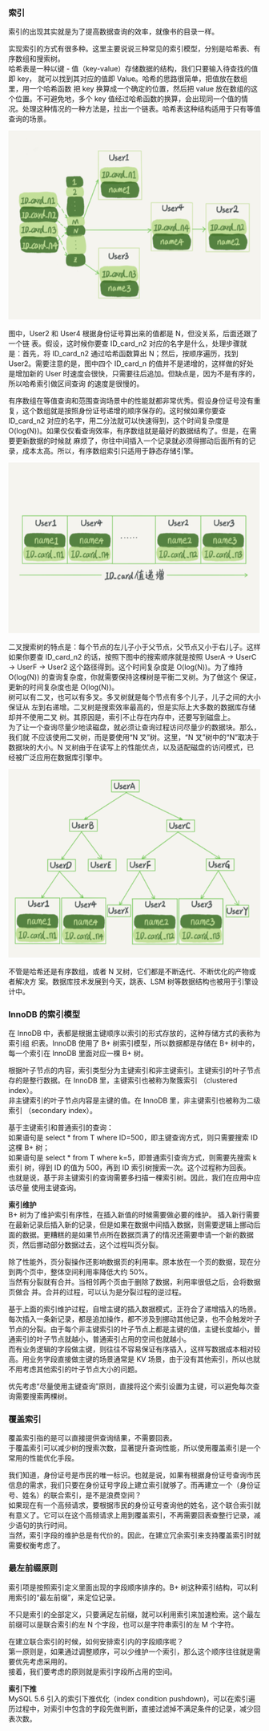 
### 索引
索引的出现其实就是为了提高数据查询的效率，就像书的目录一样。  

实现索引的方式有很多种。这里主要说说三种常见的索引模型，分别是哈希表、有序数组和搜索树。  
哈希表是一种以键 - 值（key-value）存储数据的结构，我们只要输入待查找的值即 key， 就可以找到其对应的值即 Value。哈希的思路很简单，把值放在数组里，用一个哈希函数 把 key 换算成一个确定的位置，然后把 value 放在数组的这个位置。不可避免地，多个 key 值经过哈希函数的换算，会出现同一个值的情况。处理这种情况的一种方法是，拉出一个链表。哈希表这种结构适用于只有等值查询的场景。  

![mysql-index-hash](../images/mysql-index-01.png)  

图中，User2 和 User4 根据身份证号算出来的值都是 N，但没关系，后面还跟了一个链 表。假设，这时候你要查 ID_card_n2 对应的名字是什么，处理步骤就是：首先，将 ID_card_n2 通过哈希函数算出 N；然后，按顺序遍历，找到 User2。需要注意的是，图中四个 ID_card_n 的值并不是递增的，这样做的好处是增加新的 User 时速度会很快，只需要往后追加。但缺点是，因为不是有序的，所以哈希索引做区间查询 的速度是很慢的。  

有序数组在等值查询和范围查询场景中的性能就都非常优秀。假设身份证号没有重复，这个数组就是按照身份证号递增的顺序保存的。这时候如果你要查 ID_card_n2 对应的名字，用二分法就可以快速得到，这个时间复杂度是 O(log(N))。如果仅仅看查询效率，有序数组就是最好的数据结构了。但是，在需要更新数据的时候就 麻烦了，你往中间插入一个记录就必须得挪动后面所有的记录，成本太高。所以，有序数组索引只适用于静态存储引擎。  

![mysql-index-sorted-array](../images/mysql-index-02.png)  

二叉搜索树的特点是：每个节点的左儿子小于父节点，父节点又小于右儿子。这样如果你要查 ID_card_n2 的话，按照下图中的搜索顺序就是按照 UserA -> UserC -> UserF -> User2 这个路径得到。这个时间复杂度是 O(log(N))。为了维持 O(log(N)) 的查询复杂度，你就需要保持这棵树是平衡二叉树。为了做这个 保证，更新的时间复杂度也是 O(log(N))。    
树可以有二叉，也可以有多叉。多叉树就是每个节点有多个儿子，儿子之间的大小保证从 左到右递增。二叉树是搜索效率最高的，但是实际上大多数的数据库存储却并不使用二叉 树。其原因是，索引不止存在内存中，还要写到磁盘上。  
为了让一个查询尽量少地读磁盘，就必须让查询过程访问尽量少的数据块。那么，我们就 不应该使用二叉树，而是要使用“N 叉”树。这里，“N 叉”树中的“N”取决于数据块的大小。N 叉树由于在读写上的性能优点，以及适配磁盘的访问模式，已经被广泛应用在数据库引擎中。

![mysql-index-tree](../images/mysql-index-tree.png)  

不管是哈希还是有序数组，或者 N 叉树，它们都是不断迭代、不断优化的产物或者解决方 案。数据库技术发展到今天，跳表、LSM 树等数据结构也被用于引擎设计中。  

### InnoDB 的索引模型 
在 InnoDB 中，表都是根据主键顺序以索引的形式存放的，这种存储方式的表称为索引组 织表。InnoDB 使用了 B+ 树索引模型，所以数据都是存储在 B+ 树中的，每一个索引在 InnoDB 里面对应一棵 B+ 树。  

根据叶子节点的内容，索引类型分为主键索引和非主键索引。主键索引的叶子节点存的是整行数据。在 InnoDB 里，主键索引也被称为聚簇索引 （clustered index）。  
非主键索引的叶子节点内容是主键的值。在 InnoDB 里，非主键索引也被称为二级索引 （secondary index）。  

基于主键索引和普通索引的查询：  
如果语句是 select * from T where ID=500，即主键查询方式，则只需要搜索 ID 这棵 B+ 树；  
如果语句是 select * from T where k=5，即普通索引查询方式，则需要先搜索 k 索引 树，得到 ID 的值为 500，再到 ID 索引树搜索一次。这个过程称为回表。  
也就是说，基于非主键索引的查询需要多扫描一棵索引树。因此，我们在应用中应该尽量 使用主键查询。   

**索引维护**  
B+ 树为了维护索引有序性，在插入新值的时候需要做必要的维护。
插入新行需要在最新记录后插入新的记录，但是如果在数据中间插入数据，则需要逻辑上挪动后面的数据。更糟糕的是如果节点所在数据页满了的情况还需要申请一个新的数据页，然后挪动部分数据过去，这个过程叫页分裂。  

除了性能外，页分裂操作还影响数据页的利用率。原本放在一个页的数据，现在分到两个页中，整体空间利用率降低大约 50%。  
当然有分裂就有合并。当相邻两个页由于删除了数据，利用率很低之后，会将数据页做合 并。合并的过程，可以认为是分裂过程的逆过程。  

基于上面的索引维护过程，自增主键的插入数据模式，正符合了递增插入的场景。每次插入一条新记录，都是追加操作，都不涉及到挪动其他记录，也不会触发叶子节点的分裂。由于每个非主键索引的叶子节点上都是主键的值，主键长度越小，普通索引的叶子节点就越小，普通索引占用的空间也就越小。  
而有业务逻辑的字段做主键，则往往不容易保证有序插入，这样写数据成本相对较高。用业务字段直接做主键的场景通常是 KV 场景，由于没有其他索引，所以也就不用考虑其他索引的叶子节点大小的问题。  

优先考虑“尽量使用主键查询”原则，直接将这个索引设置为主键，可以避免每次查询需要搜索两棵树。

### 覆盖索引
覆盖索引指的是可以直接提供查询结果，不需要回表。  
于覆盖索引可以减少树的搜索次数，显著提升查询性能，所以使用覆盖索引是一个常用的性能优化手段。  

我们知道，身份证号是市民的唯一标识。也就是说，如果有根据身份证号查询市民信息的需求，我们只要在身份证号字段上建立索引就够了。而再建立一个（身份证号、姓名）的联合索引，是不是浪费空间？  
如果现在有一个高频请求，要根据市民的身份证号查询他的姓名，这个联合索引就有意义了。它可以在这个高频请求上用到覆盖索引，不再需要回表查整行记录，减少语句的执行时间。  
当然，索引字段的维护总是有代价的。因此，在建立冗余索引来支持覆盖索引时就需要权衡考虑了。

### 最左前缀原则  
索引项是按照索引定义里面出现的字段顺序排序的。B+ 树这种索引结构，可以利用索引的“最左前缀”，来定位记录。  

不只是索引的全部定义，只要满足左前缀，就可以利用索引来加速检索。这个最左前缀可以是联合索引的左 N 个字段，也可以是字符串索引的左 M 个字符。  

在建立联合索引的时候，如何安排索引内的字段顺序呢？  
第一原则是，如果通过调整顺序，可以少维护一个索引，那么这个顺序往往就是需要优先考虑采用的。  
接着，我们要考虑的原则就是索引字段所占用的空间。  

**索引下推**  
MySQL 5.6 引入的索引下推优化（index condition pushdown)，可以在索引遍历过程中，对索引中包含的字段先做判断，直接过滤掉不满足条件的记录，减少回表次数。  






